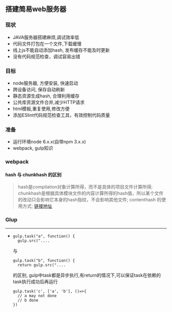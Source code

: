 ## 搭建简易web服务器

### 现状
* JAVA服务器搭建麻烦,调试效率低
* 代码文件打包在一个文件,下载缓慢
* 线上js不能自动添加hash, 发布缓存不能及时更新
* 没有代码规范检查，调试容易出错

### 目标
* node服务器, 方便安装, 快速启动
* 跨设备访问, 保存自动刷新
* 静态资源生成hash, 合理利用缓存
* 公共库资源文件合并,减少HTTP请求
* html模板,重复使用,修改方便
* 添加ESlint代码规范检查工具，有效控制代码质量

### 准备
* 运行环境node 6.x.x(自带npm 3.x.x)
* webpack, gulp知识 

### webpack
#### hash 与 chunkhash 的区别
> hash是compilation对象计算所得，而不是具体的项目文件计算所得; chunkhash是根据具体模块文件的内容计算所得的hash值，所以某个文件的改动只会影响它本身的hash指纹，不会影响其他文件; contenthash 的使用方式; [链接地址](http://www.cnblogs.com/ihardcoder/p/5623411.html '参考文章')

### Glup
---
*     gulp.task("a", function() {
        gulp.src("....
    与
     
      gulp.task("b", function() {
        return gulp.src("....

    的区别, gulp中task都是异步执行,有return的情况下,可以保证task在依赖的task执行成功后再运行
    
      gulp.task('c', ['a', 'b'], ()=>{
        // a may not done
        // b done
      })

